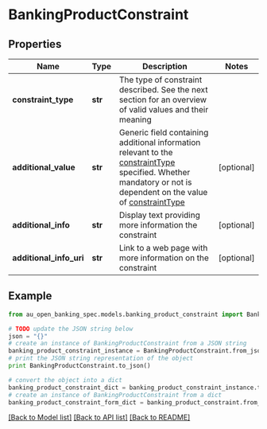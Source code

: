 # BankingProductConstraint


## Properties

Name | Type | Description | Notes
------------ | ------------- | ------------- | -------------
**constraint_type** | **str** | The type of constraint described.  See the next section for an overview of valid values and their meaning | 
**additional_value** | **str** | Generic field containing additional information relevant to the [constraintType](#tocSproductconstrainttypedoc) specified.  Whether mandatory or not is dependent on the value of [constraintType](#tocSproductconstrainttypedoc) | [optional] 
**additional_info** | **str** | Display text providing more information the constraint | [optional] 
**additional_info_uri** | **str** | Link to a web page with more information on the constraint | [optional] 

## Example

```python
from au_open_banking_spec.models.banking_product_constraint import BankingProductConstraint

# TODO update the JSON string below
json = "{}"
# create an instance of BankingProductConstraint from a JSON string
banking_product_constraint_instance = BankingProductConstraint.from_json(json)
# print the JSON string representation of the object
print BankingProductConstraint.to_json()

# convert the object into a dict
banking_product_constraint_dict = banking_product_constraint_instance.to_dict()
# create an instance of BankingProductConstraint from a dict
banking_product_constraint_form_dict = banking_product_constraint.from_dict(banking_product_constraint_dict)
```
[[Back to Model list]](../README.md#documentation-for-models) [[Back to API list]](../README.md#documentation-for-api-endpoints) [[Back to README]](../README.md)


